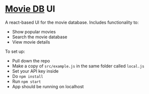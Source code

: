# [Movie DB](https://www.themoviedb.org/?language=en) UI
A react-based UI for the movie database. Includes functionality to:
- Show popular movies
- Search the movie database
- View movie details

To set up:
- Pull down the repo
- Make a copy of `src/example.js` in the same folder called `local.js`
- Set your API key inside
- Do `npm install`
- Run `npm start`
- App should be running on localhost

